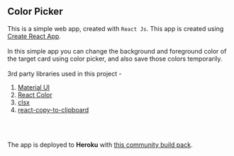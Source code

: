 ## Color Picker

This is a simple web app, created with `React Js`. This app is created using [Create React App](https://github.com/facebook/create-react-app).
<br />
<br />
In this simple app you can change the background and foreground color of the target card using color picker,
and also save those colors temporarily.
<br />
<br />
3rd party libraries used in this project - 

1. [Material UI](https://material-ui.com/)
2. [React Color](https://casesandberg.github.io/react-color/)
3. [clsx](https://www.npmjs.com/package/clsx)
4. [react-copy-to-clipboard](https://www.npmjs.com/package/react-copy-to-clipboard)
<br />
<br />

The app is deployed to **Heroku** with [this community build pack](https://github.com/mars/create-react-app-buildpack).
